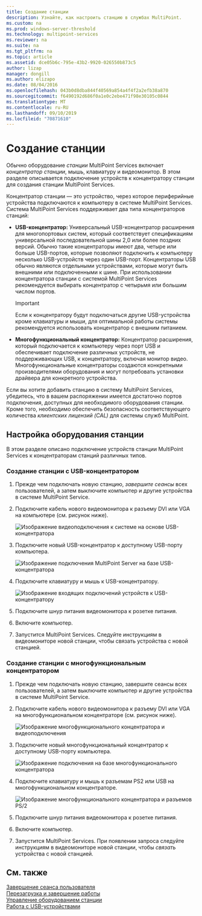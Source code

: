 ```yaml
---
title: Создание станции
description: Узнайте, как настроить станцию в службах MultiPoint.
ms.custom: na
ms.prod: windows-server-threshold
ms.technology: multipoint-services
ms.reviewer: na
ms.suite: na
ms.tgt_pltfrm: na
ms.topic: article
ms.assetid: dce05b6c-795e-43b2-9920-026550b873c5
author: lizap
manager: dongill
ms.author: elizapo
ms.date: 08/04/2016
ms.openlocfilehash: 043b0d8dba844f40569a854a4f4f2a2efb38a870
ms.sourcegitcommit: f6490192d686f0a1e0c2ebe471f98e30105c0844
ms.translationtype: MT
ms.contentlocale: ru-RU
ms.lasthandoff: 09/10/2019
ms.locfileid: "70871610"
---
```

# <a name="set-up-a-station"></a>Создание станции
Обычно оборудование *станции* MultiPoint Services включает *концентратор станции*, мышь, клавиатуру и видеомонитор. В этом разделе описывается подключение устройств к концентратору станции для создания станции MultiPoint Services.  
  
Концентратор станции — это устройство, через которое периферийные устройства подключаются к компьютеру в системе MultiPoint Services. Система MultiPoint Services поддерживает два типа концентраторов станций:  
  
-   **USB-концентратор:** Универсальный USB-концентратор расширения для многопортовых систем, который соответствует спецификациям универсальной последовательной шины 2,0 или более поздних версий. Обычно такие концентраторы имеют два, четыре или больше USB-портов, которые позволяют подключить к компьютеру несколько USB-устройств через один USB-порт. Концентраторы USB обычно являются отдельными устройствами, которые могут быть внешними или подключенными к шине. При использовании концентратора станции с системой MultiPoint Services рекомендуется выбирать концентратор с четырьмя или большим числом портов.  
  
    > [!IMPORTANT]  
    > Если к концентратору будут подключаться другие USB-устройства кроме клавиатуры и мыши, для оптимальной работы системы рекомендуется использовать концентратор с внешним питанием.  
  
-   **Многофункциональный концентратор:** Концентратор расширения, который подключается к компьютеру через порт USB и обеспечивает подключение различных устройств, не поддерживающих USB, к концентратору, включая монитор видео. Многофункциональные концентраторы создаются конкретными производителями оборудования и могут потребовать установки драйвера для конкретного устройства.  
  
Если вы хотите добавить станцию в систему MultiPoint Services, убедитесь, что в вашем распоряжении имеется достаточно портов подключения, доступных для необходимого оборудования станции. Кроме того, необходимо обеспечить безопасность соответствующего количества *клиентских лицензий (CAL)* для системы служб MultiPoint.  
  
## <a name="setting-up-station-hardware"></a>Настройка оборудования станции  
В этом разделе описано подключение устройств станции MultiPoint Services к концентраторам станций различных типов.  
  
### <a name="to-set-up-a-station-with-a-usb-hub"></a>Создание станции с USB-концентратором  
  
1.  Прежде чем подключать новую станцию, *завершите* *сеансы* всех пользователей, а затем выключите компьютер и другие устройства в системе MultiPoint Service.  
  
2.  Подключите кабель нового видеомонитора к разъему DVI или VGA на компьютере (см. рисунок ниже).  
  
    ![Изображение видеоподключения к системе на основе USB-концентратора](./media/WMSVideoConnection.gif)  
  
3.  Подключите новый USB-концентратор к доступному USB-порту компьютера.  
  
    ![Изображение подключения MultiPoint Server на базе USB-концентратора](./media/WMSUSBHubConnection.gif)  
  
4.  Подключите клавиатуру и мышь к USB-концентратору.  
  
    ![Изображение входящих подключений устройств к USB-концентратору](./media/WMSUSBDeviceConnection.gif)  
  
5.  Подключите шнур питания видеомонитора к розетке питания.  
  
6.  Включите компьютер.  
  
7.  Запустится MultiPoint Services. Следуйте инструкциям в видеомониторе новой станции, чтобы связать устройства с новой станцией.  
  
### <a name="to-set-up-a-station-with-a-multifunction-hub"></a>Создание станции с многофункциональным концентратором  
  
1.  Прежде чем подключать новую станцию, завершите сеансы всех пользователей, а затем выключите компьютер и другие устройства в системе MultiPoint Service.  
  
2.  Подключите кабель нового видеомонитора к разъему DVI или VGA на многофункциональном концентраторе (см. рисунок ниже).  
  
    ![Изображение многофункционального концентратора и видеоподключения](./media/WMSMultifunctionHubVideoConnection.gif)  
  
3.  Подключите новый многофункциональный концентратор к доступному USB-порту компьютера.  
  
    ![Изображение подключения на базе многофункционального концентратора](./media/WMSMultifunctionHubConnection.gif)  
  
4.  Подключите клавиатуру и мышь к разъемам PS2 или USB на многофункциональном концентраторе.  
  
    ![Изображение многофункционального концентратора и разъемов PS/2](./media/WMSMultifunctionHubPS2Connection.gif)  
  
5.  Подключите шнур питания видеомонитора к розетке питания.  
  
6.  Включите компьютер.  
  
7.  Запустится MultiPoint Services. При появлении запроса следуйте инструкциям в видеомониторе новой станции, чтобы *связать* устройства с новой станцией.  
  
## <a name="see-also"></a>См. также  
[Завершение сеанса пользователя](End-a-User-Session.md)  
[Перезагрузка и завершение работы](Restart-or-Shut-Down.md)  
[Управление оборудованием станции](Manage-Station-Hardware.md)  
[Работа с USB-устройствами](Work-with-USB-Devices.md)